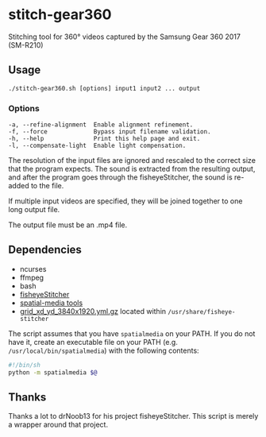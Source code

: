# stitch-gear360
Stitching tool for 360° videos captured by the Samsung Gear 360 2017 (SM-R210)

## Usage

    ./stitch-gear360.sh [options] input1 input2 ... output

### Options

    -a, --refine-alignment  Enable alignment refinement.
    -f, --force             Bypass input filename validation.
    -h, --help              Print this help page and exit.
    -l, --compensate-light  Enable light compensation.

The resolution of the input files are ignored and rescaled to the correct size that the program expects.
The sound is extracted from the resulting output, and after the program goes through the fisheyeStitcher,
the sound is re-added to the file.

If multiple input videos are specified, they will be joined together to one
long output file.

The output file must be an .mp4 file.

## Dependencies

- ncurses
- ffmpeg
- bash
- [fisheyeStitcher](https://github.com/drNoob13/fisheyeStitcher)
- [spatial-media tools](https://github.com/google/spatial-media/)
- [grid_xd_yd_3840x1920.yml.gz](https://github.com/drNoob13/fisheyeStitcher/blob/master/utils/grid_xd_yd_3840x1920.yml.gz) located within `/usr/share/fisheye-stitcher`

The script assumes that you have `spatialmedia` on your PATH. If you do not have it, create an executable file on your PATH (e.g. `/usr/local/bin/spatialmedia`) with the following contents:

```sh
#!/bin/sh
python -m spatialmedia $@
```

## Thanks

Thanks a lot to drNoob13 for his project fisheyeStitcher. This script is merely a wrapper around that project.
